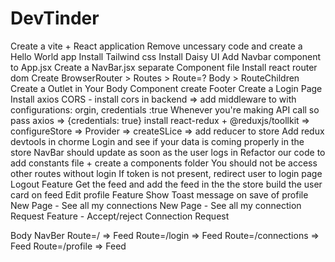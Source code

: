 # DevTinder


Create a vite + React  application
Remove uncessary code and create a Hello World app
Install Tailwind css
Install Daisy UI
Add Navbar component to App.jsx 
Create a NavBar.jsx separate Component file
Install react router dom
Create BrowserRouter > Routes > Route=? Body > RouteChildren
Create a Outlet in Your Body Component
create Footer
Create a Login Page
Install axios
CORS - install cors in backend => add middleware  to with configurations: orgin, credentials :true
Whenever  you're making API call so pass axios => {credentials: true}
install react-redux + @reduxjs/toollkit => configureStore => Provider => createSLice => add reducer to store
Add redux devtools in chorme 
Login and see if your data is coming properly in the store 
NavBar should update as soon as the user logs in
Refactor our code to add constants file + create a components folder 
You should not be access other routes without login
If token is not present, redirect user to login page
Logout Feature
Get the feed and add the feed in the the store
build the user card on feed
Edit profile Feature 
Show Toast message on save of profile
New Page - See all my connections
New Page - See all my connection Request
Feature - Accept/reject Connection Request




Body
    NavBer
    Route=/ => Feed
    Route=/login => Feed
    Route=/connections => Feed
    Route=/profile => Feed
   
